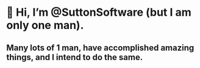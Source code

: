
# 👋 Hi, I’m @SuttonSoftware (but I am only one man).
## Many lots of 1 man, have accomplished amazing things, and I intend to do the same.

